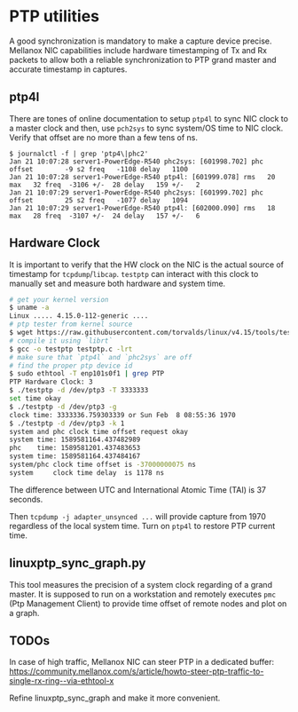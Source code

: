 # PTP utilities

A good synchronization is mandatory to make a capture device precise.
Mellanox NIC capabilities include hardware timestamping of Tx and Rx
packets to allow both a reliable synchronization to PTP grand master
and accurate timestamp in captures.

## ptp4l

There are tones of online documentation to setup `ptp4l` to sync
NIC clock to a master clock and then, use `pch2sys` to sync
system/OS time to NIC clock. Verify that offset are no more than a few
tens of ns.

```
$ journalctl -f | grep 'ptp4\|phc2'
Jan 21 10:07:28 server1-PowerEdge-R540 phc2sys: [601998.702] phc offset        -9 s2 freq   -1108 delay   1100
Jan 21 10:07:28 server1-PowerEdge-R540 ptp4l: [601999.078] rms   20 max   32 freq  -3106 +/-  28 delay   159 +/-   2
Jan 21 10:07:29 server1-PowerEdge-R540 phc2sys: [601999.702] phc offset        25 s2 freq   -1077 delay   1094
Jan 21 10:07:29 server1-PowerEdge-R540 ptp4l: [602000.090] rms   18 max   28 freq  -3107 +/-  24 delay   157 +/-   6
```

## Hardware Clock

It is important to verify that the HW clock on the NIC is the actual
source of timestamp for `tcpdump`/`libcap`. `testptp` can interact with
this clock to manually set and measure both hardware and system time.

```sh
# get your kernel version
$ uname -a
Linux ..... 4.15.0-112-generic ....
# ptp tester from kernel source
$ wget https://raw.githubusercontent.com/torvalds/linux/v4.15/tools/testing/selftests/ptp/testptp.c
# compile it using `librt`
$ gcc -o testptp testptp.c -lrt
# make sure that `ptp4l` and `phc2sys` are off
# find the proper ptp device id
$ sudo ethtool -T enp101s0f1 | grep PTP
PTP Hardware Clock: 3
$ ./testptp -d /dev/ptp3 -T 3333333
set time okay
$ ./testptp -d /dev/ptp3 -g
clock time: 3333336.759303339 or Sun Feb  8 08:55:36 1970
$ ./testptp -d /dev/ptp3 -k 1
system and phc clock time offset request okay
system time: 1589581164.437482989
phc    time: 1589581201.437483653
system time: 1589581164.437484167
system/phc clock time offset is -37000000075 ns
system     clock time delay  is 1178 ns
```

The difference between UTC and International Atomic Time (TAI) is 37 seconds.

Then `tcpdump -j adapter_unsynced ...` will provide capture from 1970
regardless of the local system time. Turn on `ptp4l` to restore PTP
current time.

## linuxptp_sync_graph.py

This tool measures the precision of a system clock regarding of a grand
master. It is supposed to run on a workstation and remotely executes
`pmc` (Ptp Management Client) to provide time offset of remote nodes and
plot on a graph.

## TODOs

In case of high traffic, Mellanox NIC can steer PTP in a dedicated
buffer: https://community.mellanox.com/s/article/howto-steer-ptp-traffic-to-single-rx-ring--via-ethtool-x

Refine linuxptp_sync_graph and make it more convenient.
